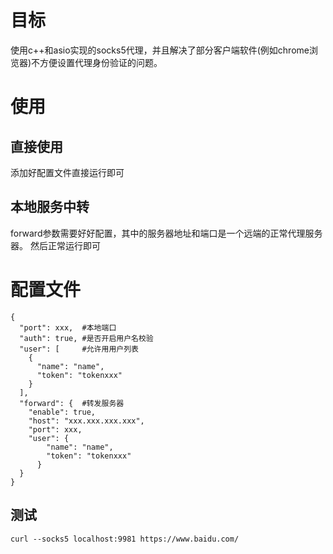 # 目标
使用c++和asio实现的socks5代理，并且解决了部分客户端软件(例如chrome浏览器)不方便设置代理身份验证的问题。
# 使用
## 直接使用
添加好配置文件直接运行即可
## 本地服务中转
forward参数需要好好配置，其中的服务器地址和端口是一个远端的正常代理服务器。
然后正常运行即可
# 配置文件
```
{
  "port": xxx,  #本地端口
  "auth": true, #是否开启用户名校验
  "user": [     #允许用用户列表
    {
      "name": "name",
      "token": "tokenxxx"
    }
  ],
  "forward": {  #转发服务器
    "enable": true,
    "host": "xxx.xxx.xxx.xxx",
    "port": xxx,
    "user": {
        "name": "name",
        "token": "tokenxxx"
      }
  }
}
```
## 测试
```
curl --socks5 localhost:9981 https://www.baidu.com/
```

